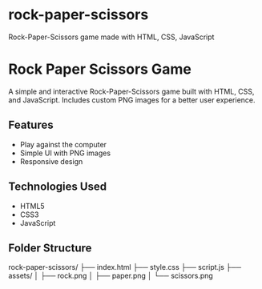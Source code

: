 # rock-paper-scissors
Rock-Paper-Scissors game made with HTML, CSS, JavaScript
# Rock Paper Scissors Game

A simple and interactive Rock-Paper-Scissors game built with HTML, CSS, and JavaScript. Includes custom PNG images for a better user experience.

## Features
- Play against the computer
- Simple UI with PNG images
- Responsive design

## Technologies Used
- HTML5
- CSS3
- JavaScript 

## Folder Structure
rock-paper-scissors/
├── index.html
├── style.css
├── script.js
├── assets/
│ ├── rock.png
│ ├── paper.png
│ └── scissors.png
